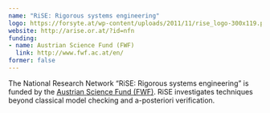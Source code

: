 ```yaml
---
name: "RiSE: Rigorous systems engineering"
logo: https://forsyte.at/wp-content/uploads/2011/11/rise_logo-300x119.png
website: http://arise.or.at/?id=nfn
funding:
- name: Austrian Science Fund (FWF)
  link: http://www.fwf.ac.at/en/
former: false
---
```

The National Research Network “RiSE: Rigorous systems engineering” is funded by the&nbsp;<a href="http://www.fwf.ac.at/" target="_blank">Austrian Science Fund (FWF)</a>. RiSE investigates techniques beyond classical model checking and a-posteriori verification.